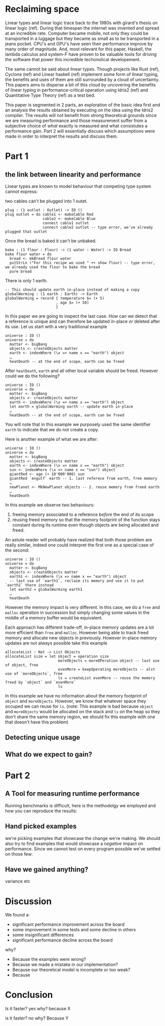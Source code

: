 # Reclaiming space

Linear types and linear logic trace back to the 1980s with girard's thesis on linear logic (ref). During that timespan
the internet was invented and spread at an incredible rate. Computer became mobile, not only they could be
transported in a luggage but they became as small as to be transported in a jeans pocket. CPU's and GPU's have
seen their performance improve by many order of magnitude. And, most relevant for this paper, Haskell, the lambda
calculus and system-F have proven to be valuable tools for driving the software that power this incredible
techonolical developement.

The same cannot be said about linear types. Though projects like Rust (ref), Cyclone (ref) and Linear haskell (ref)
implement some form of linear typing, the benefits and uses of them are still surrounded by a cloud of uncertainty.
This papers aims to disperse a bit of this cloud by uncovering the benefits of linear typing in performance-critical
operation using Idris2 (ref) and Quantitative Type Theory (ref) as a test bed.

This paper is segmented in 2 parts, an exploration of the basic idea first and an analysis the results obtained by 
executing on the idea using the Idris2 compiler. The results will not benefit from strong theoretical grounds since
we are measuring performance and those measurement suffer from a subjective choice of _what_ exactly is measured and
what consistutes a performance gain. Part 2 will essentially discuss which assumptions were made in order to interpret
the results and discuss them.

# Part 1

## the link between linearity and performance

Linear types are known to model behaviour that competing type system cannot express: 

two cables can't be plugged into 1 outet.

```
plug : (1 outlet : Outlet) -> IO ()
plug outlet = do cable1 <- makeCable Red
                 cable2 <- makeCable Blue
                 connect cable1 outlet
                 connect cable2 outlet -- type error, we've already plugged that outlet
```                 

Once the bread is baked it can't be unbaked. 

```
bake : (1 flour : Flour) -> (1 water : Water) -> IO Bread
bake flour water = do 
  bread <- mkBread flour water
  putStrLn ("For this recipe we used " ++ show flour) -- type error, we already used the flour to bake the bread
  pure bread
```

There is only 1 earth.

```
-- This should update earth in-place instead of making a copy
globalWarming : (1 earth : Earth) -> Earth
globalWarming = record { temperature $= (+ 5) 
                       , age $= (+ 50)
                       }
```       

In this paper we are going to inspect the last case.  How can we detect that a reference is unique and can therefore
be updated in-place _or_ deleted after its use. Let us start with a very traditional example

```
universe : IO ()
universe = do
  matter <- bigBang
  objects <- createObjects matter
  earth <- indexWhere (\x => name x == "earth") object
  … 
  heatDeath -- at the end of scope, earth can be freed
```

After `heatDeath`, `earth` and all other local variable should be freed. However could we do the following?

```
universe : IO ()
universe = do
  matter <- bigBang
  objects <- createObjects matter
  earth <- indexWhere (\x => name x == "earth") object
  let earth = globalWarming earth -- update earth in-place
  … 
  heatDeath -- at the end of scope, earth can be freed
```

You will note that in this example we purposely used the same identifier `earth` to indicate that we do not
create a copy.

Here is another example of what we are after:

```
universe : IO ()
universe = do
  matter <- bigBang
  objects <- createObjects matter
  earth <- indexWhere (\x => name x == "earth") object
  sun <- indexWhere (\x => name x == "sun") object
  giantRed <- age (+ 10'000'000) sun
  giantRed `engulf` earth -- 1. last referece from earth, free memory
  …
  newPlanet <- MkNewPlanet objects -- 2. reuse memory from freed earth
  …
  heatDeath
```

In this example we observe two behaviours:

1. freeing memory associated to a reference _before_ the end of its scope
2. reusing freed memory so that the memory footprint of the function stays constant during its runtime even 
   though objects are being allocated and freed.

An astute reader will probably have realized that both those problem are really similar, indeed one could
interpret the first one as a special case of the second:

```
universe : IO ()
universe = do
  matter <- bigBang
  objects <- createObjects matter
  earth1 <- indexWhere (\x => name x == "earth") object
  -- last use of `earth1`, reclaim its memory and use it to put `earth2` there instead
  let earth2 = globalWarming earth1 
  … 
  heatDeath
```

However the memory impact is very different. In this case, we do a `free` and `malloc` operation in succession
but simply changing some values in the middle of a memory buffer would be equivalent.

Each approach has different trade-off, in-place memory updates are a lot more efficient than `free` and `malloc`.
However being able to track freed memory and allocate new objects in previously. However in-place memory updates
are not always possible take this example

```
allocateList : Nat -> List Objects
allocateList size = let object = operation size
                        moreObjects = moreOPeration object -- last use of object, free
                        evenMore = keepOperating moreObjects -- alst use of `moreObjects`, free
                        ls = createList evenMore -- reuse the memory freed by `object` and `evenMore`
                        ls
```

In this example we have no information about the memory footprint of `object` and `moreObjects`. However, we know
that whatever space they occuped we can reuse for `ls`. (note: This example is bad because `object` and `moreObjects`
would be allocated on the stack and `ls` on the heap so they don't share the same memory region, we should fix this
example with one that doesn't have this problem)


## Detecting unique usage

## What do we expect to gain?



# Part 2

## A Tool for measuring runtime performance

Running benchmarks is difficult, here is the methodolgy we employed and how you can reproduce the results:

## Hand picked examples

we're picking examples that showcase the change we're making. We should also try to find examples that would showcase
a _negative_ impact on performance. Since we cannot test on every program possible we've settled on those few:


## Have we gained anything?

variance etc

# Discussion

We found a:

- significant performance improvement across the board
- some improvement in some tests and some decline in others
- some insignificant differences
- significant performance decline across the board

why?

- Because the examples were wrong?
- Because we made a mistake in our implementation?
- Because our theoretical model is incomplete or too weak?
- Because 

# Conclusion

Is it faster? yes
why?
because X

is it faster? no
why?
Because Y
